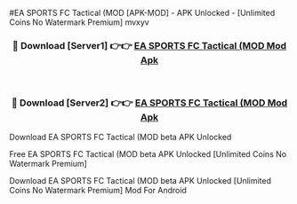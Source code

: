 #EA SPORTS FC Tactical (MOD [APK-MOD] - APK Unlocked - [Unlimited Coins No Watermark Premium] mvxyv



<div align="center">

<h3>🔴 Download [Server1] 👉👉 <a href="https://momento.my/?title=EA_SPORTS_FC_Tactical_(MOD">EA SPORTS FC Tactical (MOD Mod Apk</a></h3><br>

<h3>🔴 Download [Server2] 👉👉 <a href="https://momento.my/?title=EA_SPORTS_FC_Tactical_(MOD">EA SPORTS FC Tactical (MOD Mod Apk</a></h3>
</div>



Download EA SPORTS FC Tactical (MOD beta APK Unlocked

Free EA SPORTS FC Tactical (MOD beta APK Unlocked [Unlimited Coins No Watermark Premium]

Download EA SPORTS FC Tactical (MOD beta APK Unlocked [Unlimited Coins No Watermark Premium] Mod For Android
